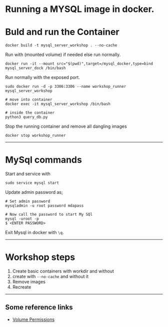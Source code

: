 # Running a MYSQL image in docker. 


# Buld and run the Container
```shell
docker build -t mysql_server_workshop . --no-cache
```

Run with (mounted volume) if needed else run normally.
```shell
docker run -it --mount src="$(pwd)",target=/mysql_docker,type=bind  mysql_server_dock /bin/bash
```

Run normally with the exposed port. 
```
sudo docker run -d -p 3306:3306 --name workshop_runner mysql_server_workshop

# move into container
docker exec -it mysql_server_workshop /bin/bash

# inside the container
python3 query_db.py
```

Stop the running container and remove all dangling images
```
docker stop workshop_runner
```

---
# MySql commands

Start and service with 

```shell
sudo service mysql start
```

Update admin password as;
```shell
# Set admin password
mysqladmin -u root password mdapass

# Now call the password to start My SQl
mysql -uroot -p
$ <ENTER PASSWORD>
```


Exit Mysql in docker with `\q`. 



---
# Workshop steps
1. Create basic containers with workdir and without
2. create with `--no-cache` and without it
3. Remove images
4. Recreate 


---
## Some reference links 
- [Volume Permissions](https://denibertovic.com/posts/handling-permissions-with-docker-volumes/)
